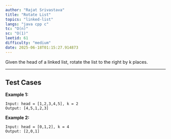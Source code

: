 ```yaml
---
author: "Rajat Srivastava"
title: "Rotate List"
topics: "linked-list"
langs: "java cpp c"
tc: "O(n)"
sc: "O(1)"
leetid: 61
difficulty: "medium"
date: 2025-06-18T01:15:27.914873
---
```


Given the head of a linked list, rotate the list to the right by k places.

---

## Test Cases

**Example 1:** 
```
Input: head = [1,2,3,4,5], k = 2
Output: [4,5,1,2,3]
```

**Example 2:** 
```
Input: head = [0,1,2], k = 4
Output: [2,0,1]
```